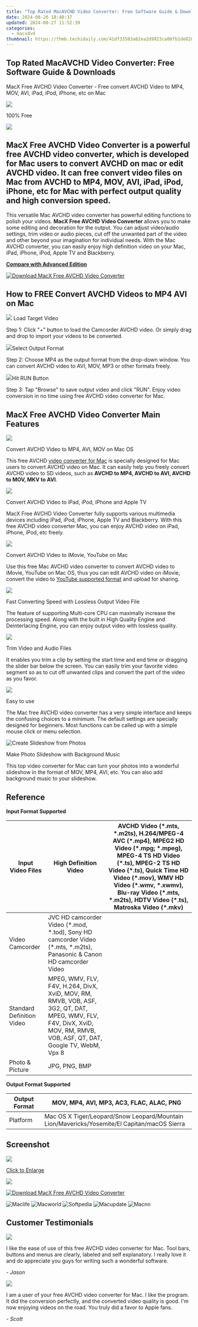 ```yaml
---
title: "Top Rated MacAVCHD Video Converter: Free Software Guide & Downloads"
date: 2024-08-26 18:40:37
updated: 2024-08-27 11:52:39
categories:
  - macxdvd
thumbnail: https://thmb.techidaily.com/41df33583a82ea2d9923ca08fb1de828ddad2dc59980553349e15164e2adbb30.jpg
---
```


## Top Rated MacAVCHD Video Converter: Free Software Guide & Downloads

MacX Free AVCHD Video Converter \- Free convert AVCHD Video to MP4, MOV, AVI, iPad, iPod, iPhone, etc on Mac

![](https://www.macxdvd.com/avchd-video-converter-free/../face/free-avchd-converter-mac-pic.jpg) 

100% Free

![](https://www.macxdvd.com/avchd-video-converter-free/../image-jp/flag.png) 

## **MacX Free AVCHD Video Converter** is a powerful free AVCHD video converter, which is developed for Mac users to convert AVCHD on mac or edit AVCHD video. It can free convert video files on Mac from AVCHD to MP4, MOV, AVI, iPad, iPod, iPhone, etc for Mac with perfect output quality and high conversion speed.

This versatile Mac AVCHD video converter has powerful editing functions to polish your videos. **MacX Free AVCHD Video Converter** allows you to make some editing and decoration for the output. You can adjust video/audio settings, trim video or audio pieces, cut off the unwanted part of the video and other beyond your imagination for individual needs. With the Mac AVCHD converter, you can easily enjoy high definition video on your Mac, iPad, iPhone, iPod, Apple TV and Blackberry.

**[Compare with Advanced Edition](https://tools.techidaily.com/macxdvd/products/)**

[![Download MacX Free AVCHD Video Converter](https://www.macxdvd.com/avchd-video-converter-free/../image/bottom-download-big.jpg)](https://tools.techidaily.com/macxdvd/products/)

## How to FREE Convert AVCHD Videos to MP4 AVI on Mac

![](https://www.macxdvd.com/avchd-video-converter-free/../i-pic/1.png) Load Target Video 

Step 1: Click "+" button to load the Camcorder AVCHD video. Or simply drag and drop to import your videos to be converted.

![](https://www.macxdvd.com/avchd-video-converter-free/../i-pic/2.png)Select Output Format 

Step 2: Choose MP4 as the output format from the drop-down window. You can convert AVCHD video to AVI, MOV, MP3 or other formats freely.

![](https://www.macxdvd.com/avchd-video-converter-free/../i-pic/3.png)Hit RUN Button

Step 3: Tap "Browse" to save output video and click "RUN". Enjoy video conversion in no time using free AVCHD video converter for Mac.

## MacX Free AVCHD Video Converter Main Features

![](https://www.macxdvd.com/avchd-video-converter-free/image/1.jpg) 

Convert AVCHD Video to MP4, AVI, MOV on Mac OS

This free AVCHD [video converter for Mac](https://tools.techidaily.com/macxdvd/products/) is specially designed for Mac users to convert AVCHD video on Mac. It can easily help you freely convert AVCHD video to SD videos, such as **AVCHD to MP4, AVCHD to AVI, AVCHD to MOV, MKV to AVI**.

![](https://www.macxdvd.com/avchd-video-converter-free/image/2.jpg) 

Convert AVCHD Video to iPad, iPod, iPhone and Apple TV

MacX Free AVCHD Video Converter fully supports various multimedia devices including iPad, iPod, iPhone, Apple TV and Blackberry. With this free AVCHD video converter Mac, you can enjoy AVCHD video on iPad, iPhone, iPod, etc freely.

![](https://www.macxdvd.com/avchd-video-converter-free/image/3.jpg) 

Convert AVCHD Video to iMovie, YouTube on Mac

Use this free Mac AVCHD video converter to convert AVCHD video to iMovie, YouTube on Mac OS, thus you can edit AVCHD video on iMovie, convert the video to [YouTube supported format](https://tools.techidaily.com/macxdvd/products/) and upload for sharing.

![](https://www.macxdvd.com/avchd-video-converter-free/image/4.jpg) 

Fast Converting Speed with Lossless Output Video File

The feature of supporting Multi-core CPU can maximally increase the processing speed. Along with the built in High Quality Engine and Deinterlacing Engine, you can enjoy output video with lossless quality. 

![](https://www.macxdvd.com/avchd-video-converter-free/image/5.jpg) 

Trim Video and Audio Files

It enables you trim a clip by setting the start time and end time or dragging the slider bar below the screen. You can easily trim your favorite video segment so as to cut off unwanted clips and convert the part of the video as you favor.

![](https://www.macxdvd.com/avchd-video-converter-free/image/6.jpg) 

Easy to use

The Mac free AVCHD video converter has a very simple interface and keeps the confusing choices to a minimum. The default settings are specially designed for beginners. Most functions can be called up with a simple mouse click or menu selection.

![Create Slideshow from Photos](https://www.macxdvd.com/avchd-video-converter-free/image/slideshow-maker.png) 

Make Photo Slideshow with Background Music

This top video converter for Mac can turn your photos into a wonderful slideshow in the format of MOV, MP4, AVI, etc. You can also add background music to your slideshow. 

## Reference

**Input Format Supported**

| Input Video Files         | High Definition Video                                                                                                                                                    | AVCHD Video (\*.mts, \*.m2ts), H.264/MPEG-4 AVC (\*.mp4), MPEG2 HD Video (\*.mpg; \*.mpeg), MPEG-4 TS HD Video (\*.ts), MPEG-2 TS HD Video (\*.ts), Quick Time HD Video (\*.mov), WMV HD Video (\*.wmv, \*.xwmv), Blu-ray Video (\*.mts, \*.m2ts), HDTV Video (\*.ts), Matroska Video (\*.mkv) |
| ------------------------- | ------------------------------------------------------------------------------------------------------------------------------------------------------------------------ | ---------------------------------------------------------------------------------------------------------------------------------------------------------------------------------------------------------------------------------------------------------------------------------------------- |
| Video Camcorder           | JVC HD camcorder Video (\*.mod, \*.tod), Sony HD camcorder Video (\*.mts, \*.m2ts), Panasonic & Canon HD camcorder Video                                                 |                                                                                                                                                                                                                                                                                                |
| Standard Definition Video | MPEG, WMV, FLV, F4V, H.264, DivX, XviD, MOV, RM, RMVB, VOB, ASF, 3G2, QT, DAT, MPEG, WMV, FLV, F4V, DivX, XviD, MOV, RM, RMVB, VOB, ASF, QT, DAT, Google TV, WebM, Vpx 8 |                                                                                                                                                                                                                                                                                                |
| Photo & Picture           | JPG, PNG, BMP                                                                                                                                                            |                                                                                                                                                                                                                                                                                                |

**Output Format Supported**

| Output Format | MOV, MP4, AVI, MP3, AC3, FLAC, ALAC, PNG                                                     |
| ------------- | -------------------------------------------------------------------------------------------- |
| Platform      | Mac OS X Tiger/Leopard/Snow Leopard/Mountain Lion/Mavericks/Yosemite/El Capitan/macOS Sierra |

## Screenshot

![](https://www.macxdvd.com/avchd-video-converter-free/image/screenshot.png)

[Click to Enlarge](https://tools.techidaily.com/macxdvd/products/)

![](https://www.macxdvd.com/avchd-video-converter-free/image/screenshot_02.png) 

[![Download MacX Free AVCHD Video Converter](https://www.macxdvd.com/avchd-video-converter-free/../image/bottom-download-big.jpg)](https://tools.techidaily.com/macxdvd/products/)

![Maclife](https://www.macxdvd.com/avchd-video-converter-free/../i-pic/maclife.gif) ![Macworld](https://www.macxdvd.com/avchd-video-converter-free/../i-pic/macworld.gif) ![Softpedia](https://www.macxdvd.com/avchd-video-converter-free/../i-pic/softpedia.gif) ![Macupdate](https://www.macxdvd.com/avchd-video-converter-free/../i-pic/macupdate.gif) ![Macnn](https://www.macxdvd.com/avchd-video-converter-free/../i-pic/macnn.gif) 

## Customer Testimonials

![](https://www.macxdvd.com/avchd-video-converter-free/../image/customer-ico.jpg) 

I like the ease of use of this free AVCHD video converter for Mac. Tool bars, buttons and menus are clearly, labeled and self explanatory. I really love it and do appreciate you guys for writing such a wonderful software.

_\- Jason_ 

![](https://www.macxdvd.com/avchd-video-converter-free/../image/customer-ico.jpg) 

I am a user of your free AVCHD video converter for Mac. I like the program. It did the conversion perfectly, and the converted video quality is good. I'm now enjoying videos on the road. You truly did a favor to Apple fans.

_\- Scott_

<ins class="adsbygoogle"
     style="display:block"
     data-ad-format="autorelaxed"
     data-ad-client="ca-pub-7571918770474297"
     data-ad-slot="1223367746"></ins>



<ins class="adsbygoogle"
     style="display:block"
     data-ad-client="ca-pub-7571918770474297"
     data-ad-slot="8358498916"
     data-ad-format="auto"
     data-full-width-responsive="true"></ins>
